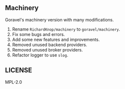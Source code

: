 ## Machinery

Goravel's machinery version with many modifications.

1. Rename `RichardKnop/machinery` to `goravel/machinery`.
2. Fix some bugs and errors.
3. Add some new features and improvements.
4. Removed unused backend providers.
5. Removed unused broker providers.
6. Refactor logger to use `slog`.

## LICENSE

MPL-2.0
